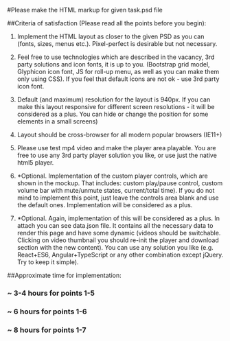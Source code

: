 #Please make the HTML markup for given task.psd file 


##Criteria of satisfaction (Please read all the points before you begin):

1. Implement the HTML layout as closer to the given PSD as you can (fonts, sizes, menus etc.). Pixel-perfect is desirable but not necessary. 

2. Feel free to use technologies which are described in the vacancy, 3rd party solutions and icon fonts, it is up to you. (Bootstrap grid model, Glyphicon icon font, JS for roll-up menu, as well as you can make them only using CSS). 
If you feel that default icons are not ok - use 3rd party icon font.

3. Default (and maximum) resolution for the layout is 940px. If you can make this layout responsive for different screen resolutions - it will be considered as a plus. You can hide or change the position for some elements in a small screens)

4. Layout should be cross-browser for all modern popular browsers (IE11+)

5. Please use test mp4 video and make the player area playable. You are free to use any 3rd party player solution you like, or use just the native html5 player.

6. *Optional. Implementation of the custom player controls, which are shown in the mockup. That includes: custom play/pause control, custom volume bar with mute/unmute states, current/total time). If you do not mind to implement this point, just leave the controls area blank and use the default ones. Implementation will be considered as a plus.

7. *Optional. Again, implementation of this will be considered as a plus. In attach you can see data.json file. It contains all the necessary data to render this page and have some dynamic (videos should be switchable. Clicking on video thumbnail you should re-init the player and download section with the new content). You can use any solution you like (e.g. React+ES6, Angular+TypeScript or any other combination except jQuery. Try to keep it simple).

##Approximate time for implementation:
### ~ 3-4 hours for points 1-5
### ~ 6 hours for points 1-6
### ~ 8 hours for points 1-7